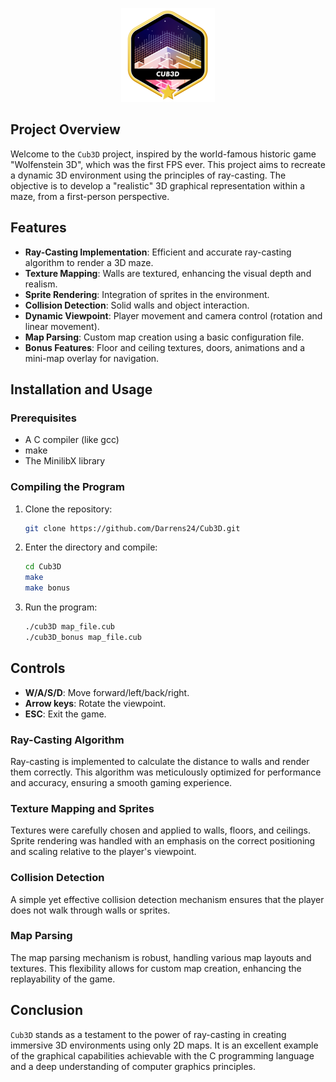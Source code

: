 <p align="center">
    <img src="cub3dm.png" alt="Badge Name">
</p>

## Project Overview

Welcome to the `Cub3D` project, inspired by the world-famous historic game "Wolfenstein 3D", which was the first FPS ever. This project aims to recreate a dynamic 3D environment using the principles of ray-casting. The objective is to develop a "realistic" 3D graphical representation within a maze, from a first-person perspective.

## Features

- **Ray-Casting Implementation**: Efficient and accurate ray-casting algorithm to render a 3D maze.
- **Texture Mapping**: Walls are textured, enhancing the visual depth and realism.
- **Sprite Rendering**: Integration of sprites in the environment.
- **Collision Detection**: Solid walls and object interaction.
- **Dynamic Viewpoint**: Player movement and camera control (rotation and linear movement).
- **Map Parsing**: Custom map creation using a basic configuration file.
- **Bonus Features**: Floor and ceiling textures, doors, animations and a mini-map overlay for navigation.

## Installation and Usage

### Prerequisites

- A C compiler (like gcc)
- make
- The MinilibX library

### Compiling the Program

1. Clone the repository:
    ```sh
    git clone https://github.com/Darrens24/Cub3D.git
    ```

2. Enter the directory and compile:
    ```sh
    cd Cub3D
    make
    make bonus
    ```

3. Run the program:
    ```sh
    ./cub3D map_file.cub
    ./cub3D_bonus map_file.cub
    ```

## Controls

- **W/A/S/D**: Move forward/left/back/right.
- **Arrow keys**: Rotate the viewpoint.
- **ESC**: Exit the game.

### Ray-Casting Algorithm

Ray-casting is implemented to calculate the distance to walls and render them correctly. This algorithm was meticulously optimized for performance and accuracy, ensuring a smooth gaming experience.

### Texture Mapping and Sprites

Textures were carefully chosen and applied to walls, floors, and ceilings. Sprite rendering was handled with an emphasis on the correct positioning and scaling relative to the player's viewpoint.

### Collision Detection

A simple yet effective collision detection mechanism ensures that the player does not walk through walls or sprites.

### Map Parsing

The map parsing mechanism is robust, handling various map layouts and textures. This flexibility allows for custom map creation, enhancing the replayability of the game.

## Conclusion

`Cub3D` stands as a testament to the power of ray-casting in creating immersive 3D environments using only 2D maps. It is an excellent example of the graphical capabilities achievable with the C programming language and a deep understanding of computer graphics principles.

